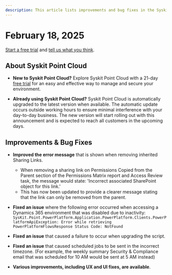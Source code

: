 ```yaml
---
description: This article lists improvements and bug fixes in the Syskit Point Cloud version 2025.2.81.1
---
```


# February 18, 2025

[Start a free trial](https://www.syskit.com/products/point/free-trial/) and [tell us what you think](https://www.syskit.com/company/contact-us/).

## About Syskit Point Cloud

* **New to Syskit Point Cloud?** Explore Syskit Point Cloud with a 21-day [free trial](https://www.syskit.com/products/point/free-trial/) for an easy and effective way to manage and secure your environment.

* **Already using Syskit Point Cloud?** Syskit Point Cloud is automatically upgraded to the latest version when available. The automatic update occurs outside working hours to ensure minimal interference with your day-to-day business. The new version will start rolling out with this announcement and is expected to reach all customers in the upcoming days.


## Improvements & Bug Fixes

* **Improved the error message** that is shown when removing inherited Sharing Links. 
  * When removing a sharing link on Permissions Copied from the Parent section of the Permissions Matrix report and Access Review task, the message would state: 'Incorrect associated SharePoint object for this link.'
  * This has now been updated to provide a clearer message stating that the link can only be removed from the parent. 

* **Fixed an issue** where the following error occurred when accessing a Dynamics 365 environment that was disabled due to inactivity: `SysKit.Point.PowerPlatform.Application.PowerPlatform.Clients.PowerPlatformApiException: Error while retrieving PowerPlatformFlowsResponse Status Code: NotFound` 

* **Fixed an issue** that caused a failure to occur when upgrading the script.

* **Fixed an issue** that caused scheduled jobs to be sent in the incorrect timezone. (For example, the weekly summary Security & Compliance email that was scheduled for 10 AM would be sent at 5 AM instead)

* **Various improvements, including UX and UI fixes, are available**.
